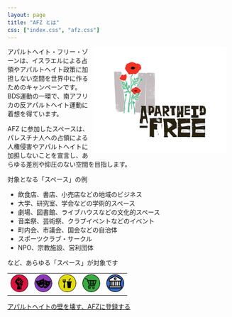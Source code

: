 ```yaml
---
layout: page
title: "AFZ とは"
css: ["index.css", "afz.css"]
---
```


<div class="page">

<img src="/assets/img/apartheidfree.png" style="float:right; width: 300px; padding-right: 10px" />

<p>アパルトヘイト・フリー・ゾーンは、イスラエルによる占領やアパルトヘイト政策に加担しない空間を世界中に作るためのキャンペーンです。BDS運動の一環で、南アフリカの反アパルトヘイト運動に着想を得ています。</p>

<p>AFZ に参加したスペースは、パレスチナ人への占領による人権侵害やアパルトヘイトに加担しないことを宣言し、あらゆる差別や抑圧のない空間を目指します。</p>

<p>
<p>対象となる「スペース」の例</p>
<ul>
<li>飲食店、書店、小売店などの地域のビジネス</li>
<li>大学、研究室、学会などの学術的スペース</li>
<li>劇場、図書館、ライブハウスなどの文化的スペース</li>
<li>音楽祭、芸術祭、クラブイベントなどのイベント</li>
<li>町内会、市議会、国会などの自治体</li>
<li>スポーツクラブ・サークル</li>
<li>NPO、宗教施設、営利団体</li>
</ul>
など、あらゆる「スペース」が対象です
</p>

<table class="afzIcons">
  <tr>
    <td><div style="text-align: center"><img src="/assets/icons/social.png" height="40px" /></div></td>
    <td><div style="text-align: center"><img src="/assets/icons/cultural.png" height="40px" /></div></td>
    <td><div style="text-align: center"><img src="/assets/icons/cafe.png" height="40px" /></div></td>
    <td><div style="text-align: center"><img src="/assets/icons/shop.png" height="40px" /></div></td>
    <td><div style="text-align: center"><img src="/assets/icons/place.png" height="40px" /></div></td>
  </tr>
</table>

<a href="register">アパルトヘイトの壁を壊す、AFZに登録する</a><br />
<!-- a href="what-you-can-do">AFZとしてできること</a><br / -->
<!-- a href="guide">AFZのガイドライン</a><br / -->

</div>
